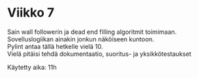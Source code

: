 # Viikko 7
Sain wall followerin ja dead end filling algoritmit toimimaan.  
Sovelluslogiikan ainakin jonkun näköiseen kuntoon.  
Pylint antaa tällä hetkelle vielä 10.  
Vielä pitäisi tehdä dokumentaatio, suoritus- ja yksikkötestaukset

Käytetty aika: 11h
